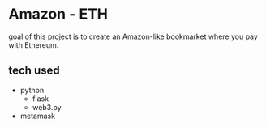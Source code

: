 # Amazon - ETH

goal of this project is to create an Amazon-like bookmarket where you pay with Ethereum.

## tech used

- python
    - flask
    - web3.py
- metamask
